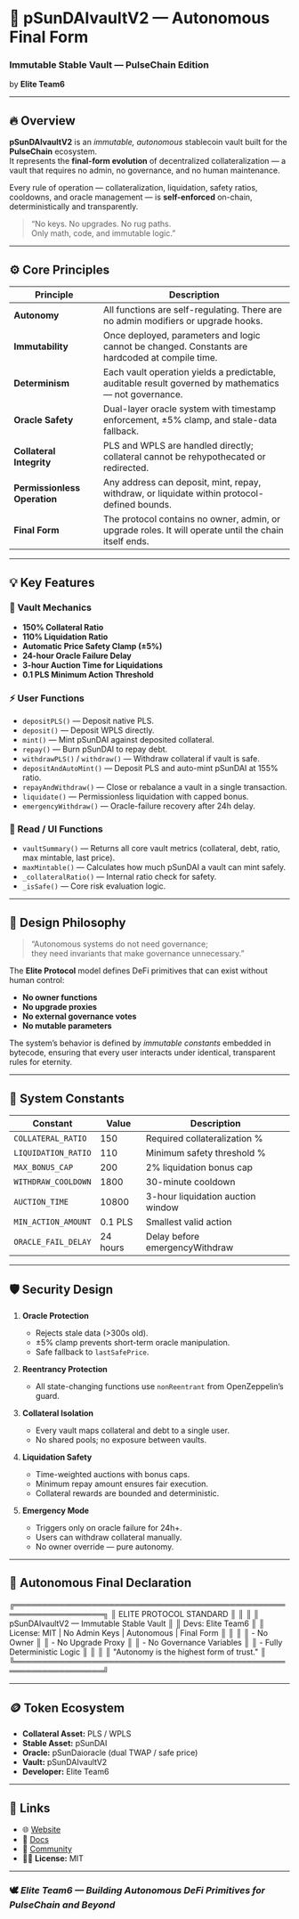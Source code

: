 # 🧬 pSunDAIvaultV2 — Autonomous Final Form

### Immutable Stable Vault — PulseChain Edition  
by **Elite Team6**

---

## 🔥 Overview

**pSunDAIvaultV2** is an *immutable, autonomous* stablecoin vault built for the **PulseChain** ecosystem.  
It represents the **final-form evolution** of decentralized collateralization — a vault that requires no admin, no governance, and no human maintenance.

Every rule of operation — collateralization, liquidation, safety ratios, cooldowns, and oracle management — is **self-enforced** on-chain, deterministically and transparently.

> “No keys. No upgrades. No rug paths.  
> Only math, code, and immutable logic.”

---

## ⚙️ Core Principles

| Principle | Description |
|------------|-------------|
| **Autonomy** | All functions are self-regulating. There are no admin modifiers or upgrade hooks. |
| **Immutability** | Once deployed, parameters and logic cannot be changed. Constants are hardcoded at compile time. |
| **Determinism** | Each vault operation yields a predictable, auditable result governed by mathematics — not governance. |
| **Oracle Safety** | Dual-layer oracle system with timestamp enforcement, ±5% clamp, and stale-data fallback. |
| **Collateral Integrity** | PLS and WPLS are handled directly; collateral cannot be rehypothecated or redirected. |
| **Permissionless Operation** | Any address can deposit, mint, repay, withdraw, or liquidate within protocol-defined bounds. |
| **Final Form** | The protocol contains no owner, admin, or upgrade roles. It will operate until the chain itself ends. |

---

## 💡 Key Features

### 🧱 Vault Mechanics
- **150% Collateral Ratio**
- **110% Liquidation Ratio**
- **Automatic Price Safety Clamp (±5%)**
- **24-hour Oracle Failure Delay**
- **3-hour Auction Time for Liquidations**
- **0.1 PLS Minimum Action Threshold**

### ⚡ User Functions
- `depositPLS()` — Deposit native PLS.
- `deposit()` — Deposit WPLS directly.
- `mint()` — Mint pSunDAI against deposited collateral.
- `repay()` — Burn pSunDAI to repay debt.
- `withdrawPLS()` / `withdraw()` — Withdraw collateral if vault is safe.
- `depositAndAutoMint()` — Deposit PLS and auto-mint pSunDAI at 155% ratio.
- `repayAndWithdraw()` — Close or rebalance a vault in a single transaction.
- `liquidate()` — Permissionless liquidation with capped bonus.
- `emergencyWithdraw()` — Oracle-failure recovery after 24h delay.

### 🧠 Read / UI Functions
- `vaultSummary()` — Returns all core vault metrics (collateral, debt, ratio, max mintable, last price).
- `maxMintable()` — Calculates how much pSunDAI a vault can mint safely.
- `_collateralRatio()` — Internal ratio check for safety.
- `_isSafe()` — Core risk evaluation logic.

---

## 🧩 Design Philosophy

> “Autonomous systems do not need governance;  
> they need invariants that make governance unnecessary.”

The **Elite Protocol** model defines DeFi primitives that can exist without human control:
- **No owner functions**
- **No upgrade proxies**
- **No external governance votes**
- **No mutable parameters**

The system’s behavior is defined by *immutable constants* embedded in bytecode, ensuring that every user interacts under identical, transparent rules for eternity.

---

## 🧱 System Constants

| Constant | Value | Description |
|-----------|--------|-------------|
| `COLLATERAL_RATIO` | 150 | Required collateralization % |
| `LIQUIDATION_RATIO` | 110 | Minimum safety threshold % |
| `MAX_BONUS_CAP` | 200 | 2% liquidation bonus cap |
| `WITHDRAW_COOLDOWN` | 1800 | 30-minute cooldown |
| `AUCTION_TIME` | 10800 | 3-hour liquidation auction window |
| `MIN_ACTION_AMOUNT` | 0.1 PLS | Smallest valid action |
| `ORACLE_FAIL_DELAY` | 24 hours | Delay before emergencyWithdraw |

---

## 🛡️ Security Design

1. **Oracle Protection**  
   - Rejects stale data (>300s old).  
   - ±5% clamp prevents short-term oracle manipulation.  
   - Safe fallback to `lastSafePrice`.

2. **Reentrancy Protection**  
   - All state-changing functions use `nonReentrant` from OpenZeppelin’s guard.

3. **Collateral Isolation**  
   - Every vault maps collateral and debt to a single user.  
   - No shared pools; no exposure between vaults.

4. **Liquidation Safety**  
   - Time-weighted auctions with bonus caps.  
   - Minimum repay amount ensures fair execution.  
   - Collateral rewards are bounded and deterministic.

5. **Emergency Mode**  
   - Triggers only on oracle failure for 24h+.  
   - Users can withdraw collateral manually.  
   - No owner override — pure autonomy.

---

## 🧬 Autonomous Final Declaration

╔══════════════════════════════════════════════════════════════════╗
║ ELITE PROTOCOL STANDARD ║
║ ║
║ pSunDAIvaultV2 — Immutable Stable Vault ║
║ Devs: Elite Team6 ║
║ License: MIT | No Admin Keys | Autonomous | Final Form ║
║ ║
║ - No Owner ║
║ - No Upgrade Proxy ║
║ - No Governance Variables ║
║ - Fully Deterministic Logic ║
║ ║
║ "Autonomy is the highest form of trust." ║
╚══════════════════════════════════════════════════════════════════╝

---

## 🪙 Token Ecosystem

- **Collateral Asset:** PLS / WPLS  
- **Stable Asset:** pSunDAI  
- **Oracle:** pSunDaioracle (dual TWAP / safe price)  
- **Vault:** pSunDAIvaultV2  
- **Developer:** Elite Team6  

---

## 🔗 Links

- 🌐 [Website](https://www.sundaitoken.com)  
- 📘 [Docs](https://github.com/ELITEv5/AutonomousStableAssets)  
- 💬 [Community](https://t.me/sundaitoken)  
- 🧑‍💻 **License:** MIT  

---

### 🕊️ *Elite Team6 — Building Autonomous DeFi Primitives for PulseChain and Beyond*
